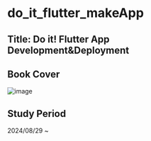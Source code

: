# do_it_flutter_makeApp

## Title: Do it! Flutter App Development&Deployment
## Book Cover
![image](https://github.com/user-attachments/assets/013f5d82-e057-4e9e-a0b5-6ba6564381aa)
## Study Period
2024/08/29 ~
